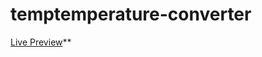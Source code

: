 # temptemperature-converter
[Live Preview](https://coderboy-raiyan.github.io/temptemperature-converter/)**
